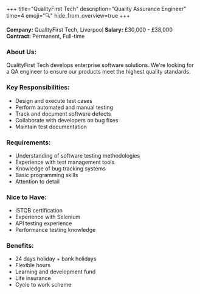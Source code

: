 +++
title="QualityFirst Tech"
description="Quality Assurance Engineer"
time=4
emoji="🔍"
hide_from_overview=true
+++

**Company:** QualityFirst Tech, Liverpool
**Salary:** £30,000 - £38,000
**Contract:** Permanent, Full-time

### About Us:

QualityFirst Tech develops enterprise software solutions. We're looking for a QA engineer to ensure our products meet the highest quality standards.

### Key Responsibilities:

- Design and execute test cases
- Perform automated and manual testing
- Track and document software defects
- Collaborate with developers on bug fixes
- Maintain test documentation

### Requirements:

- Understanding of software testing methodologies
- Experience with test management tools
- Knowledge of bug tracking systems
- Basic programming skills
- Attention to detail

### Nice to Have:

- ISTQB certification
- Experience with Selenium
- API testing experience
- Performance testing knowledge

### Benefits:

- 24 days holiday + bank holidays
- Flexible hours
- Learning and development fund
- Life insurance
- Cycle to work scheme
